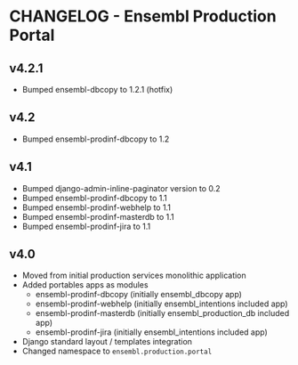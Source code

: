 CHANGELOG - Ensembl Production Portal
=====================================
v4.2.1
------
- Bumped ensembl-dbcopy to 1.2.1 (hotfix)

v4.2
----
- Bumped ensembl-prodinf-dbcopy to 1.2

v4.1
----
- Bumped django-admin-inline-paginator version to 0.2
- Bumped ensembl-prodinf-dbcopy to 1.1
- Bumped ensembl-prodinf-webhelp to 1.1
- Bumped ensembl-prodinf-masterdb to 1.1
- Bumped ensembl-prodinf-jira to 1.1

v4.0
----
- Moved from initial production services monolithic application
- Added portables apps as modules
  - ensembl-prodinf-dbcopy (initially ensembl_dbcopy app)
  - ensembl-prodinf-webhelp (initially ensembl_intentions included app)
  - ensembl-prodinf-masterdb (initially ensembl_production_db included app)
  - ensembl-prodinf-jira (initially ensembl_intentions included app)
- Django standard layout / templates integration
- Changed namespace to `ensembl.production.portal`
  
